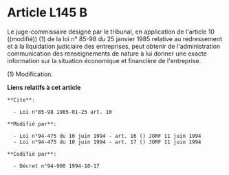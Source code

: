 # Article L145 B

Le juge-commissaire désigné par le tribunal, en application de l'article 10 ((modifié)) (1) de la loi n° 85-98 du 25 janvier
1985 relative au redressement et à la liquidation judiciaire des entreprises, peut obtenir de l'administration communication
des renseignements de nature à lui donner une exacte information sur la situation économique et financière de l'entreprise.

(1) Modification.

**Liens relatifs à cet article**

	**Cite**:

	  - Loi n°85-98 1985-01-25 art. 10

	**Modifié par**:

	  - Loi n°94-475 du 10 juin 1994 - art. 16 () JORF 11 juin 1994
	  - Loi n°94-475 du 10 juin 1994 - art. 17 () JORF 11 juin 1994

	**Codifié par**:

	  - Décret n°94-900 1994-10-17
